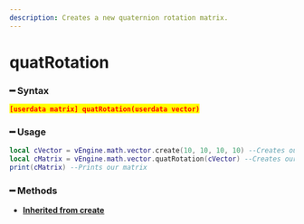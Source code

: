 ```yaml
---
description: Creates a new quaternion rotation matrix.
---
```


# quatRotation

### ━ Syntax

<mark style="color:red;">**`[userdata matrix] quatRotation(userdata vector)`**</mark>

### ━ Usage

```lua
local cVector = vEngine.math.vector.create(10, 10, 10, 10) --Creates our vector
local cMatrix = vEngine.math.vector.quatRotation(cVector) --Creates our matrix
print(cMatrix) --Prints our matrix
```

### **━ Methods**

* [**Inherited from create**](create.md)